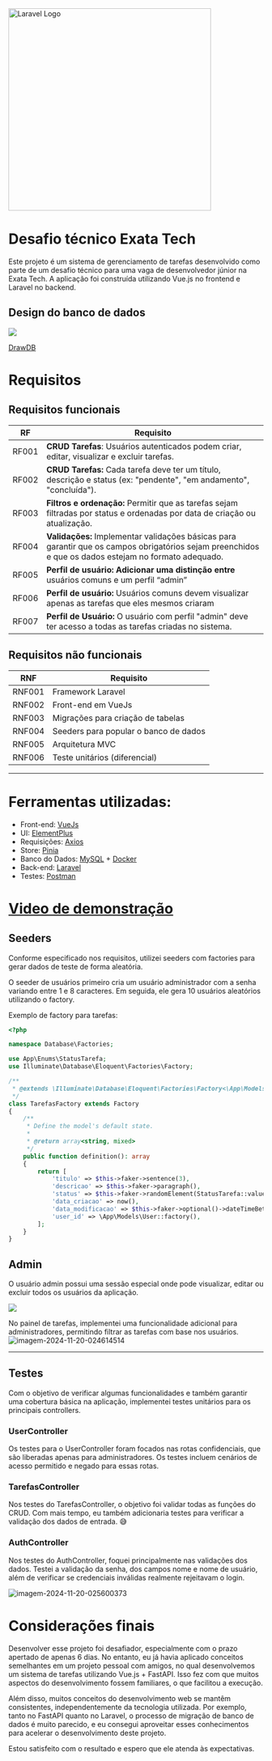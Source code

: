 <img src="https://www.exata.it/wp-content/uploads/2023/02/logo-Exata-white1-1.png" width="400" alt="Laravel Logo">

# Desafio técnico Exata Tech

Este projeto é um sistema de gerenciamento de tarefas desenvolvido como parte de um desafio técnico para uma vaga de desenvolvedor júnior na Exata Tech. A aplicação foi construída utilizando Vue.js no frontend e Laravel no backend.
## Design do banco de dados
<img src="https://i.ibb.co/yp2kg7P/image.png">

[DrawDB](https://drawdb.vercel.app/editor)


# Requisitos
## Requisitos funcionais

| RF    | Requisito                                                                                  |
|-------|--------------------------------------------------------------------------------------------|
| RF001 | **CRUD Tarefas**: Usuários autenticados podem criar, editar, visualizar e excluir tarefas. |
| RF002 | **CRUD Tarefas:** Cada tarefa deve ter um título, descrição e status (ex: "pendente", "em andamento", "concluída"). |
| RF003 | **Filtros e ordenação:** Permitir que as tarefas sejam filtradas por status e ordenadas por data de criação ou atualização. |
| RF004 | **Validações:** Implementar validações básicas para garantir que os campos obrigatórios sejam preenchidos e que os dados estejam no formato adequado. |
| RF005 | **Perfil de usuário: Adicionar uma distinção entre** usuários comuns e um perfil “admin” |
| RF006 | **Perfil de usuário:** Usuários comuns devem visualizar apenas as tarefas que eles mesmos criaram |
| RF007 | **Perfil de Usuário:** O usuário com perfil "admin" deve ter acesso a todas as tarefas criadas no sistema. |

## Requisitos não funcionais

| RNF    | Requisito                             |
|--------|---------------------------------------|
| RNF001 | Framework Laravel                     |
| RNF002 | Front-end em VueJs                    |
| RNF003 | Migrações para criação de tabelas     |
| RNF004 | Seeders para popular o banco de dados |
| RNF005 | Arquitetura MVC                       |
| RNF006 | Teste unitários (diferencial)         |

---

# Ferramentas utilizadas:
* Front-end: [VueJs](https://vuejs.org)
* UI: [ElementPlus](https://element-plus.org/en-US/)
* Requisições: [Axios](https://axios-http.com/ptbr/docs/intro)
* Store: [Pinia](https://pinia.vuejs.org)
* Banco do Dados: [MySQL](https://www.mysql.com) + [Docker](https://docs.docker.com/compose/)
* Back-end: [Laravel](https://laravel.com)
* Testes: [Postman](https://www.postman.com)

# [Video de demonstração](https://www.youtube.com/watch?v=auv2PeXZCi0)


## Seeders
Conforme especificado nos requisitos, utilizei seeders com factories para gerar dados de teste de forma aleatória.

O seeder de usuários primeiro cria um usuário administrador com a senha variando entre 1 e 8 caracteres. Em seguida, ele gera 10 usuários aleatórios utilizando o factory.

Exemplo de factory para tarefas:
```php
<?php

namespace Database\Factories;

use App\Enums\StatusTarefa;
use Illuminate\Database\Eloquent\Factories\Factory;

/**
 * @extends \Illuminate\Database\Eloquent\Factories\Factory<\App\Models\Tarefas>
 */
class TarefasFactory extends Factory
{
    /**
     * Define the model's default state.
     *
     * @return array<string, mixed>
     */
    public function definition(): array
    {
        return [
            'titulo' => $this->faker->sentence(3),
            'descricao' => $this->faker->paragraph(),
            'status' => $this->faker->randomElement(StatusTarefa::values()),
            'data_criacao' => now(),
            'data_modificacao' => $this->faker->optional()->dateTimeBetween('-1 month', 'now'),
            'user_id' => \App\Models\User::factory(),
        ];
    }
}
```

## Admin
O usuário admin possui uma sessão especial onde pode visualizar, editar ou excluir todos os usuários da aplicação.

<img src="https://i.ibb.co/yBBbcW6/imagem-2024-11-20-024434035.png">


No painel de tarefas, implementei uma funcionalidade adicional para administradores, permitindo filtrar as tarefas com base nos usuários.
<img src="https://i.ibb.co/t2dvd8w/imagem-2024-11-20-024614514.png" alt="imagem-2024-11-20-024614514" border="0">

---

## Testes
Com o objetivo de verificar algumas funcionalidades e também garantir uma cobertura básica na aplicação, implementei testes unitários para os principais controllers.

### UserController
Os testes para o UserController foram focados nas rotas confidenciais, que são liberadas apenas para administradores. Os testes incluem cenários de acesso permitido e negado para essas rotas.

### TarefasController
Nos testes do TarefasController, o objetivo foi validar todas as funções do CRUD. Com mais tempo, eu também adicionaria testes para verificar a validação dos dados de entrada. 😅

### AuthController
Nos testes do AuthController, foquei principalmente nas validações dos dados. Testei a validação da senha, dos campos nome e nome de usuário, além de verificar se credenciais inválidas realmente rejeitavam o login.

<img src="https://i.ibb.co/KWf6Fyc/imagem-2024-11-20-025600373.png" alt="imagem-2024-11-20-025600373" border="0">

# Considerações finais
Desenvolver esse projeto foi desafiador, especialmente com o prazo apertado de apenas 6 dias. No entanto, eu já havia aplicado conceitos semelhantes em um projeto pessoal com amigos, no qual desenvolvemos um sistema de tarefas utilizando Vue.js + FastAPI. Isso fez com que muitos aspectos do desenvolvimento fossem familiares, o que facilitou a execução.

Além disso, muitos conceitos do desenvolvimento web se mantêm consistentes, independentemente da tecnologia utilizada. Por exemplo, tanto no FastAPI quanto no Laravel, o processo de migração de banco de dados é muito parecido, e eu consegui aproveitar esses conhecimentos para acelerar o desenvolvimento deste projeto.

Estou satisfeito com o resultado e espero que ele atenda às expectativas.
